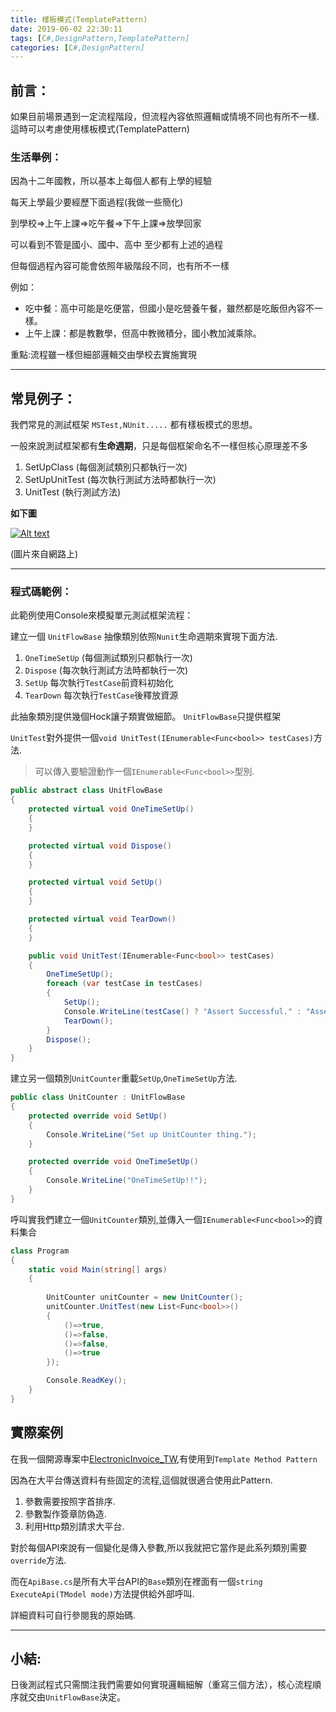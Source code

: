 ```yaml
---
title: 樣板模式(TemplatePattern)
date: 2019-06-02 22:30:11
tags: [C#,DesignPattern,TemplatePattern]
categories: [C#,DesignPattern]
---
```


## 前言：

如果目前場景遇到一定流程階段，但流程內容依照邏輯或情境不同也有所不一樣. 這時可以考慮使用樣板模式(TemplatePattern)

### 生活舉例：

因為十二年國教，所以基本上每個人都有上學的經驗

每天上學最少要經歷下面過程(我做一些簡化)

<div class="note note--normal">到學校=>上午上課=>吃午餐=>下午上課=>放學回家</div>

可以看到不管是國小、國中、高中 至少都有上述的過程

但每個過程內容可能會依照年級階段不同，也有所不一樣

例如：

*   吃中餐：高中可能是吃便當，但國小是吃營養午餐，雖然都是吃飯但內容不一樣。
*   上午上課：都是教數學，但高中教微積分，國小教加減乘除。

<div class="note note--normal">重點:流程雖一樣但細部邏輯交由學校去實施實現</div>

-----

## 常見例子：

我們常見的測試框架 `MSTest,NUnit.....` 都有樣板模式的思想。

一般來說測試框架都有**生命週期**，只是每個框架命名不一樣但核心原理差不多

1.  SetUpClass (每個測試類別只都執行一次)
2.  SetUpUnitTest (每次執行測試方法時都執行一次)
3.  UnitTest (執行測試方法)

**如下圖**

[![Alt text](https://camo.githubusercontent.com/685889c0eb69ee7e13072476fe868a653e32090b/68747470733a2f2f7777772e636f646570726f6a6563742e636f6d2f4b422f63732f61757470312f746573745375697465466c6f772e6a7067 "Optional title")](https://camo.githubusercontent.com/685889c0eb69ee7e13072476fe868a653e32090b/68747470733a2f2f7777772e636f646570726f6a6563742e636f6d2f4b422f63732f61757470312f746573745375697465466c6f772e6a7067)

(圖片來自網路上)

-----

### 程式碼範例：

此範例使用Console來模擬單元測試框架流程：

建立一個 `UnitFlowBase` 抽像類別依照`Nunit`生命週期來實現下面方法.

1.  `OneTimeSetUp` (每個測試類別只都執行一次)
2.  `Dispose` (每次執行測試方法時都執行一次)
3.  `SetUp` 每次執行`TestCase`前資料初始化
4.  `TearDown` 每次執行`TestCase`後釋放資源

此抽象類別提供幾個Hock讓子類實做細節。 `UnitFlowBase`只提供框架

`UnitTest`對外提供一個`void UnitTest(IEnumerable<Func<bool>> testCases)`方法.

> 可以傳入要驗證動作一個`IEnumerable<Func<bool>>`型別.

```c#
public abstract class UnitFlowBase
{
    protected virtual void OneTimeSetUp()
    {
    }

    protected virtual void Dispose()
    {
    }

    protected virtual void SetUp()
    {
    }

    protected virtual void TearDown()
    {
    }

    public void UnitTest(IEnumerable<Func<bool>> testCases)
    {
        OneTimeSetUp();
        foreach (var testCase in testCases)
        {
            SetUp();
            Console.WriteLine(testCase() ? "Assert Successful." : "Assert Fail.");
            TearDown();
        }
        Dispose();
    }
}
```

建立另一個類別`UnitCounter`重載`SetUp`,`OneTimeSetUp`方法.

```c#
public class UnitCounter : UnitFlowBase
{
    protected override void SetUp()
    {
        Console.WriteLine("Set up UnitCounter thing.");
    }

    protected override void OneTimeSetUp()
    {
        Console.WriteLine("OneTimeSetUp!!");
    }
}
```

呼叫實我們建立一個`UnitCounter`類別,並傳入一個`IEnumerable<Func<bool>>`的資料集合

```c#
class Program
{
    static void Main(string[] args)
    {
        
        UnitCounter unitCounter = new UnitCounter();
        unitCounter.UnitTest(new List<Func<bool>>()
        {
            ()=>true,
            ()=>false,
            ()=>false,
            ()=>true
        });

        Console.ReadKey();
    }
}
```

## 實際案例

在我一個開源專案中[ElectronicInvoice_TW](https://github.com/isdaniel/ElectronicInvoice_TW),有使用到`Template Method Pattern`

因為在大平台傳送資料有些固定的流程,這個就很適合使用此Pattern.

1. 參數需要按照字首排序.
2. 參數製作簽章防偽造.
3. 利用Http類別請求大平台.

對於每個API來說有一個變化是傳入參數,所以我就把它當作是此系列類別需要`override`方法.

而在`ApiBase.cs`是所有大平台API的`Base`類別在裡面有一個`string ExecuteApi(TModel mode)`方法提供給外部呼叫.

詳細資料可自行參閱我的原始碼.

-----

## 小結:

日後測試程式只需關注我們需要如何實現邏輯細解（重寫三個方法），核心流程順序就交由`UnitFlowBase`決定。


                